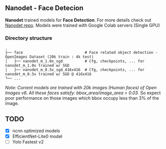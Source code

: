 ## Nanodet - Face Detecion

**Nanodet** trained models for **Face Detection**. For more details check out [Nanodet repo](https://github.com/RangiLyu/nanodet/). Models were trained with Google Colab servers (Single GPU)

### Directory structure

```
.
├── face                            # Face related object detection - OpenImages Dataset (20k train : 4k test)
│   ├── nanodet_m_1.0x_sgd          # Cfg, checkpoints, ... for nanodet_m_1.0x trained w/ SGD
│   ├── nanodet_m_0.5x_sgd_416x416  # Cfg, checkpoints, ... for nanodet_m_0.5x trained w/ SGD @ 416x416
└── ...
```

*Note: Current models are trained with 20k images (Human faces) of Open Images v6. All these faces satisfy: bbox_area/image_area > 0.03*. So expect poor performance on those images which bbox occupy less than 3% of the image.

## TODO

- [x] ncnn optimized models
- [x] EfficientNet-Lite0 model
- [ ] Yolo Fastest v2
